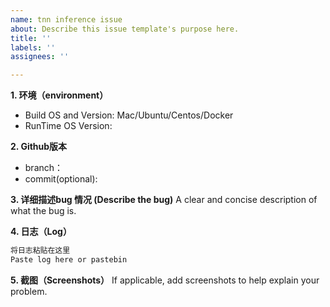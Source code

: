 ```yaml
---
name: tnn inference issue
about: Describe this issue template's purpose here.
title: ''
labels: ''
assignees: ''

---
```


**1. 环境（environment）**
 - Build OS and Version: Mac/Ubuntu/Centos/Docker
 - RunTime OS Version: 

  **2. Github版本**
 - branch：
 - commit(optional):

  **3. 详细描述bug 情况 (Describe the bug)**
 A clear and concise description of what the bug is.


  **4. 日志（Log）**
 ```txt
 将日志粘贴在这里
 Paste log here or pastebin
 ```

  **5. 截图（Screenshots）**
 If applicable, add screenshots to help explain your problem.
